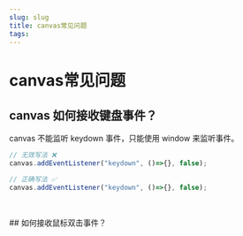 ```yaml
---
slug: slug
title: canvas常见问题
tags: 
---
```


# canvas常见问题
## ​​​​​​​​​​​​​​​canvas 如何接收键盘事件？

canvas 不能监听 keydown 事件，只能使用 window 来监听事件。


```js
// 无效写法 ❌
canvas.addEventListener("keydown", ()=>{}, false);

// 正确写法 ✅
canvas.addEventListener("keydown", ()=>{}, false);

```


<br/>


​## 如何接收鼠标双击事件？
